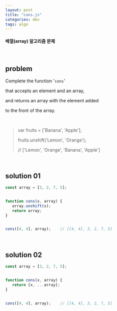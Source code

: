 ```yaml
---
layout: post
title: "cons.js"
categories: dev
tags: algo
---
```


#### 배열(array) 알고리즘 문제

<br>

## problem

Complete the function '`cons`'

that accepts an element and an array,

and returns an array with the element added

to the front of the array.

<br>

> var fruits = ['Banana', 'Apple'];
>
> fruits.unshift('Lemon', 'Orange');
>
> // ['Lemon', 'Orange', 'Banana', 'Apple']

<br>

## solution 01

```javascript
const array = [3, 2, 7, 5];


function cons(x, array) {
   array.unshift(x);
   return array;
}


cons([4, 4], array);	// [[4, 4], 3, 2, 7, 5]
```

<br>

## solution 02

```javascript
const array = [3, 2, 7, 5];


function cons(x, array) {
   return [x, ...array];
}


cons([4, 4], array);	// [[4, 4], 3, 2, 7, 5]
```

